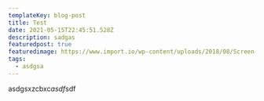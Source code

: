 ```yaml
---
templateKey: blog-post
title: Test
date: 2021-05-15T22:45:51.528Z
description: sadgas
featuredpost: true
featuredimage: https://www.import.io/wp-content/uploads/2018/08/Screen-Shot-2018-08-20-at-11.16.18-AM-768x601.png
tags:
  - asdgsa
---
```

asdgsxzcbxc*asdf*sdf